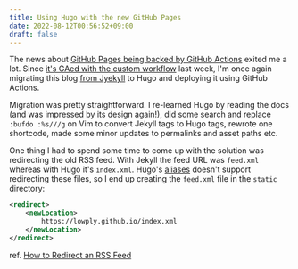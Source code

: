 ```yaml
---
title: Using Hugo with the new GitHub Pages
date: 2022-08-12T00:56:52+09:00
draft: false
---
```


The news about [GitHub Pages being backed by GitHub Actions](https://github.blog/changelog/2021-12-16-github-pages-using-github-actions-for-builds-and-deployments-for-public-repositories/) exited me a lot. Since [it's GAed with the custom workflow](https://github.blog/2022-08-10-github-pages-now-uses-actions-by-default/) last week, I'm once again migrating this blog [from Jyekyll](/blog/2020/10/jekyll/) to Hugo and deploying it using GitHub Actions.

Migration was pretty straightforward. I re-learned Hugo by reading the docs (and was impressed by its design again!), did some search and replace `:bufdo :%s///g` on Vim to convert Jekyll tags to Hugo tags, rewrote one shortcode, made some minor updates to permalinks and asset paths etc.

One thing I had to spend some time to come up with the solution was redirecting the old RSS feed. With Jekyll the feed URL was `feed.xml` whereas with Hugo it's `index.xml`. Hugo's [aliases](https://gohugo.io/content-management/urls/#aliases) doesn't support redirecting these files, so I end up creating the `feed.xml` file in the `static` directory:

```xml
<redirect>
    <newLocation>
        https://lowply.github.io/index.xml
    </newLocation>
</redirect>
```

ref. [How to Redirect an RSS Feed](https://www.rssboard.org/redirect-rss-feed)